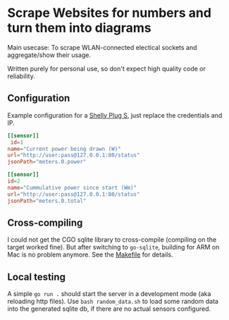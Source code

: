 # Scrape Websites for numbers and turn them into diagrams

Main usecase: To scrape WLAN-connected electical sockets and aggregate/show their usage.

Written purely for personal use, so don't expect high quality code or reliability.

## Configuration
Example configuration for a [Shelly Plug S](https://shelly-api-docs.shelly.cloud/gen1/#shelly-plug-plugs-status), just replace the credentials and IP.

```toml
[[sensor]]
 id=1
name="Current power being drawn (W)"
url="http://user:pass@127.0.0.1:80/status"
jsonPath="meters.0.power"

[[sensor]]
id=2
name="Cummulative power since start (Wm)"
url="http://user:pass@127.0.0.1:80/status"
jsonPath="meters.0.total"
```

## Cross-compiling
I could not get the CGO sqlite library to cross-compile (compiling on the target worked fine).
But after switching to `go-sqlite`, building for ARM on Mac is no problem anymore.
See the [Makefile](./Makefile) for details.

## Local testing
A simple `go run .` should start the server in a development mode (aka reloading http files).
Use `bash random_data.sh` to load some random data into the generated sqlite db, if there are no actual sensors configured.
